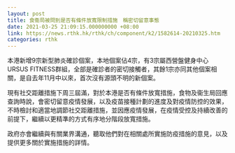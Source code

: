 ```yaml
---
layout: post
title: 食衞局被問到是否有條件放寬限制措施　稱密切留意事態
date: 2021-03-25 21:09:15.000000000 +08:00
link: https://news.rthk.hk/rthk/ch/component/k2/1582614-20210325.htm
categories: rthk
---
```


本港新增9宗新型肺炎確診個案，本地個案佔4宗，有3宗屬西營盤健身中心URSUS FITNESS群組，全部是確診者的密切接觸者，其餘1宗亦同其他個案相關，是自去年11月中以來，首次沒有源頭不明的新個案。

現有社交距離措施下周三屆滿，對於本港是否有條件放寬措施，食物及衞生局回應查詢時說，會密切留意疫情發展，以及疫苗接種計劃的進度及對疫情防控的效果，不時檢討和適當地調節社交距離措施，並因應疫情發展，在疫情受控及持續改善的前提下，繼續以更精準的方式有序地分階段放寬措施。

政府亦會繼續與有關業界溝通，聽取他們對在相關處所實施防疫措施的意見，以及提供更多關於實施措施的詳情。
